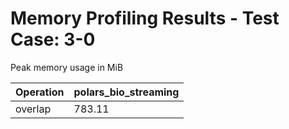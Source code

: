 # Memory Profiling Results - Test Case: 3-0

Peak memory usage in MiB

| Operation | polars_bio_streaming |
|-----------|---|
| overlap | 783.11 |
